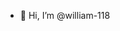 - 👋 Hi, I’m @william-118

<!---
william-118/william-118 is a ✨ special ✨ repository because its `README.md` (this file) appears on your GitHub profile.
You can click the Preview link to take a look at your changes.
--->
